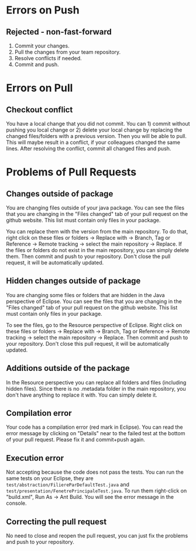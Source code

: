 # Errors on Push 
## Rejected - non-fast-forward 

1. Commit your changes.
2. Pull the changes from your team repository.
3. Resolve conflicts if needed.
4. Commit and push.

# Errors on Pull

## Checkout conflict
You have a local change that you did not commit. 
You can 1) commit without pushing you local change or 2) delete your local change by replacing the changed files/folders with a previous version.
Then you will be able to pull. This will maybe result in a conflict, if your colleagues changed the same lines.
After resolving the conflict, commit all changed files and push.

# Problems of Pull Requests

## Changes outside of package
You are changing files outside of your java package. You can see the files that you are changing in the "Files changed" tab of your pull request on the github website. This list must contain only files in your package.

You can replace them with the version from the main repository. To do that, right click on these files or folders -> Replace with -> Branch, Tag or Reference -> Remote tracking -> select the main repository -> Replace. If the files or folders do not exist in the main repository, you can simply delete them. Then commit and push to your repository. Don't close the pull request, it will be automatically updated.

## Hidden changes outside of package

You are changing some files or folders that are hidden in the Java perspective of Eclipse. You can see the files that you are changing in the "Files changed" tab of your pull request on the github website. This list must contain only files in your package.

To see the files, go to the Resource perspective of Eclipse. Right click on these files or folders -> Replace with -> Branch, Tag or Reference -> Remote tracking -> select the main repository -> Replace. Then commit and push to your repository. Don't close this pull request, it will be automatically updated.

## Additions outside of the package

In the Resource perspective you can replace all folders and files (including hidden files). Since there is no .metadata folder in the main repository, you don't have anything to replace it with. You can simply delete it.

## Compilation error
Your code has a compilation error (red mark in Eclipse). You can read the error message by clicking on "Details" near to the failed test at the bottom of your pull request. Please fix it and commit+push again.

## Execution error
Not accepting because the code does not pass the tests. You can run the same tests on your Eclipse, they are `test/abstraction/FiliereParDefaultTest.java` and `test/presentation/FenetrePrincipaleTest.java`. To run them right-click on "build.xml", Run As -> Ant Build. You will see the error message in the console.

## Correcting the pull request
No need to close and reopen the pull request, you can just fix the problems and push to your repository.
